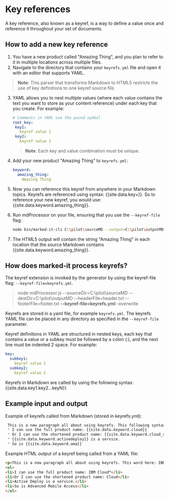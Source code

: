 # Key references

A key reference, also known as a keyref, is a way to define a value once and reference it throughout your set of documents.

## How to add a new key reference
 
1. You have a new product called "Amazing Thing", and you plan to refer to it in multiple locations across multiple files.
2. Navigate to the directory that contains your `keyrefs.yml` file and open it with an editor that supports YAML.

  > **Note**: This parser that transforms Markdown to HTML5 restricts the use of key definitions to one keyref source file. 

3. YAML allows you to nest multiple values (where each value contains the text you want to store as your content reference) under each key that you create. For example: 
 
   ```yaml
   # Comments in YAML use the pound symbol
   root_key:
    key1:
      keyref value 1
    key2:
      keyref value 2
   ```
 
   > **Note**: Each key and value combination must be unique. 
 
4. Add your new product "Amazing Thing" to `keyrefs.yml`:
 
   ```yaml
   keyword:
     amazing_thing:
       Amazing Thing
    ```
 
5. Now you can reference this keyref from anywhere in your Markdown topics. Keyrefs are referenced using syntax: {\{site.data.key+}}. So to reference your new keyref, you would use: {\{site.data.keyword.amazing_thing}}.
 
6. Run mdProcessor on your file, ensuring that you use the `--keyref-file` flag:
 
   ```bash
   node bin/marked-it-cli C:\pilot\sourceMD --output=C:\pilot\outputMD --header-file=header.txt --footer-file=footer.txt --keyref-file=keyrefs.yml --overwrite
   ``` 
 
7. The HTML5 output will contain the string "Amazing Thing" in each location that the source Markdown contains {\{site.data.keyword.amazing_thing}}.

## How does marked-it process keyrefs?
The keyref extension is invoked by the generator by using the keyref-file flag: `--keyref-file=keyrefs.yml`. 
 
 >node mdProcessor.js --sourceDir=C:\pilot\sourceMD --destDir=C:\pilot\outputMD --headerFile=header.txt --footerFile=footer.txt 
 >**--keyref-file=keyrefs.yml** -overwrite
 
Keyrefs are stored in a yaml file, for example `keyrefs.yml`. The keyrefs YAML file can be placed in any directory as specified in the `--keyref-file` parameter. 

Keyref definitions in YAML are structured in nested keys, each key that contains a value or a subkey must be followed by a colon (:), and the next line must be indented 2 space. For example:

```yaml
key:
  subkey1:
    keyref value 1
  subkey2:
    keyref value 2  
```

Keyrefs in Markdown are called by using the following syntax: {\{site.data.key1.key2...keyN}}

## Example input and output

Example of keyrefs called from Markdown (stored in keyrefs.yml):

```markdown
 This is a new paragraph all about using keyrefs. This following syntax {{site.data.keyword.cloud}} is actually a keyref! I can use {{site.data.keyword.cloud}} multiple times in a paragraph. 
 * I can use the full product name: {{site.data.keyword.cloud}}
 * Or I can use the shortened product name: {{site.data.keyword.cloud_short}}
 * {{site.data.keyword.activedeploy}} is a service. 
 * So is {{site.data.keyword.ama}}
```	


Example HTML output of a keyref being called from a YAML file:
 
```html
<p>This is a new paragraph all about using keyrefs. This word here: IBM Cloud™ is actually a keyref! I can use IBM Cloud™ multiple times in a paragraph.</p>
<ul>
<li>I can use the full product name: IBM Cloud™</li>
<li>Or I can use the shortened product name: Cloud</li>
<li>Active Deploy is a service.</li>
<li>So is Advanced Mobile Access</li>	
</ul>	
```
